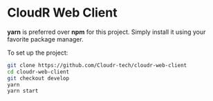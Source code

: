 # CloudR Web Client

**yarn** is preferred over **npm** for this project. Simply install it using your favorite package manager.

To set up the project:

```bash
git clone https://github.com/Cloudr-tech/cloudr-web-client
cd cloudr-web-client
git checkout develop
yarn
yarn start
```
